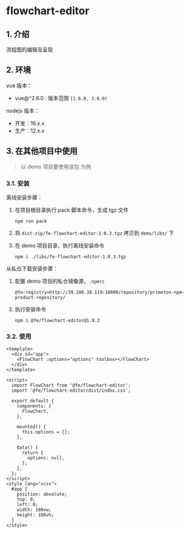 # flowchart-editor

## 1. 介绍

流程图的编辑及呈现

## 2. 环境

vue 版本：

* vue@^2.6.0 : 版本范围 `[2.6.0, 3.0.0)`

nodejs 版本：

* 开发：16.x.x
* 生产：12.x.x

## 3. 在其他项目中使用

>以 demo 项目要使用该包 为例

### 3.1. 安装

离线安装步骤：

1. 在项目根目录执行 pack 脚本命令，生成 tgz 文件

    ```shell
    npm run pack
    ```

2. 将 `dist-zip/fe-flowchart-editor-1.0.3.tgz` 拷贝到 `demo/libs/` 下
3. 在 demo 项目目录，执行离线安装命令

    ```shell
    npm i ./libs/fe-flowchart-editor-1.0.3.tgz
    ```

从私仓下载安装步骤：

1. 配置 demo 项目的私仓镜像源，`.npmrc`

    ```text
    @fe:registry=http://39.100.38.119:10000/repository/primeton-npm-product-repository/
    ```
   
2. 执行安装命令

    ```shell
    npm i @fe/flowchart-editor@1.0.3
    ```

### 3.2. 使用

```vue
<template>
  <div id="app">
    <FlowChart :options="options" toolbox></FlowChart>
  </div>
</template>

<script>
  import FlowChart from '@fe/flowchart-editor';
  import '@fe/flowchart-editor/dist/index.css';

  export default {
    components: {
      FlowChart,
    },

    mounted() {
      this.options = {};
    },

    data() {
      return {
        options: null,
      };
    },
  };
</script>
<style lang="scss">
  #app {
    position: absolute;
    top: 0;
    left: 0;
    width: 100vw;
    height: 100vh;
  }
</style>
```
